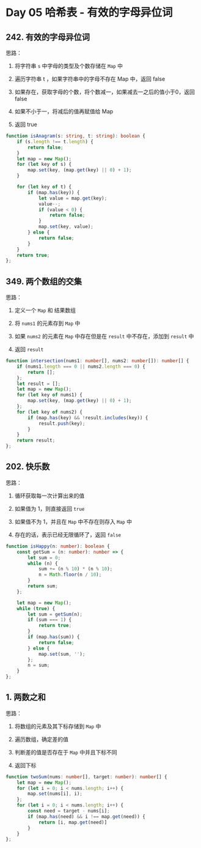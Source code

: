 # Day 05 哈希表 - 有效的字母异位词

## 242\. 有效的字母异位词

思路：

1. 将字符串 `s` 中字母的类型及个数存储在 `Map` 中
    
2. 遍历字符串 t ，如果字符串中的字母不存在 Map 中，返回 false
    
3. 如果存在，获取字母的个数，将个数减一，如果减去一之后的值小于0，返回 false
    
4. 如果不小于一，将减后的值再赋值给 Map
    
5. 返回 true
    

```typescript
function isAnagram(s: string, t: string): boolean {
	if (s.length !== t.length) {
		return false;
	}
	let map = new Map();
	for (let key of s) {
		map.set(key, (map.get(key) || 0) + 1);
	}

	for (let key of t) {
		if (map.has(key)) {
			let value = map.get(key);
			value--;
			if (value < 0) {
				return false;
			}
			map.set(key, value);
		} else {
			return false;
		}
	}
	return true;
};
```

## 349\. 两个数组的交集

思路：

1. 定义一个 `Map` 和 结果数组
    
2. 将 `nums1` 的元素存到 `Map` 中
    
3. 如果 `nums2` 的元素在 `Map` 中存在但是在 `result` 中不存在，添加到 `result` 中
    
4. 返回 `result`
    

```typescript
function intersection(nums1: number[], nums2: number[]): number[] {
	if (nums1.length === 0 || nums2.length === 0) {
		return [];
	};
	let result = [];
	let map = new Map();
	for (let key of nums1) {
		map.set(key, (map.get(key) || 0) + 1);
	};
	for (let key of nums2) {
		if (map.has(key) && !result.includes(key)) {
			result.push(key);
		}
	}
	return result;
};
```

## 202\. 快乐数

思路：

1. 循环获取每一次计算出来的值
    
2. 如果值为 1，则直接返回 `true`
    
3. 如果值不为 1，并且在 `Map` 中不存在则存入 `Map` 中
    
4. 存在的话，表示已经无限循环了，返回 `false`
    

```typescript
function isHappy(n: number): boolean {
	const getSum = (n: number): number => {
		let sum = 0;
		while (n) {
			sum += (n % 10) * (n % 10);
			n = Math.floor(n / 10);
		}
		return sum;
	};

	let map = new Map();
	while (true) {
		let sum = getSum(n);
		if (sum === 1) {
			return true;
		}
		if (map.has(sum)) {
			return false;
		} else {
			map.set(sum, '');
		};
		n = sum;
	}
};
```

## 1\. 两数之和

思路：

1. 将数组的元素及其下标存储到 `Map` 中
    
2. 遍历数组，确定差的值
    
3. 判断差的值是否存在于 `Map` 中并且下标不同
    
4. 返回下标
    

```typescript
function twoSum(nums: number[], target: number): number[] {
	let map = new Map();
	for (let i = 0; i < nums.length; i++) {
		map.set(nums[i], i);
	};
	for (let i = 0; i < nums.length; i++) {
		const need = target - nums[i];
		if (map.has(need) && i !== map.get(need)) {
			return [i, map.get(need)]
		}
	}
};
```